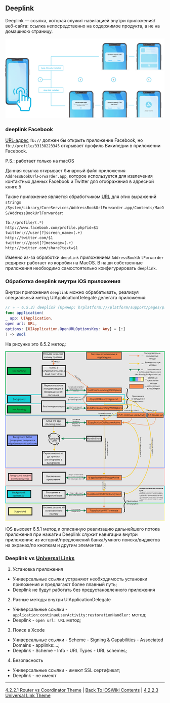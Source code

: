 ## Deeplink

Deeplink — ссылка, которая служит навигацией внутри приложения/веб-сайта: ссылка непосредственно на содержимое продукта, а не на домашнюю страницу.

![](https://github.com/eldaroid/pictures/blob/master/iOSWiki/IosDevTools/DeeplinkScheme.png?raw=true)

### deeplink Facebook

[URL-адрес](/2%20ComputerScience/2.3%20Networking/2.3.1%20API/2.3.1.3%20URI\URL\URN.md) `fb://` должен бы открыть приложение Facebook, но `fb://profile/33138223345` открывает профиль Википедии в приложении Facebook.

P.S.: работает только на macOS

Данная ссылка открывает бинарный файл приложения `AddressBookUrlForwarder.app`, которое используется для извлечения контактных данных Facebook и Twitter для отображения в адресной книге.5

Также приложение является обработчиком [URL](/2%20ComputerScience/2.3%20Networking/2.3.1%20API/2.3.1.3%20URI\URL\URN.md) для этих выражений `strings /System/Library/CoreServices/AddressBookUrlForwarder.app/Contents/MacOS/AddressBookUrlForwarder`:

```
fb://profile/(.*)
http://www.facebook.com/profile.php?id=$1
twitter:///user[?]screen_name=(.+)
http://twitter.com/$1
twitter:///post[?]message=(.+)
http://twitter.com/share?text=$1
```

Именно из-за обработки `deeplink` приложением `AddressBookUrlForwarder` редирект работает из коробки на MacOS. В наши собственные приложения необходимо самостоятельно конфигурировать `deeplink`.

### Обработка deeplink внутри iOS приложения

Внутри приложения `deeplink` можно обрабатывать, реализуя специальный метод UIApplicationDelegate делегата приложения:


```swift
// ⭐️ - 6.5.2) deeplink (Пример: hrplatform:///platform/support/pages/profile/7905)
func application(
_ app: UIApplication,
open url: URL,
options: [UIApplication.OpenURLOptionsKey: Any] = [:]
) -> Bool
```

 На рисунке это 6.5.2 метод:

![AppMethodLifeCycleWithUniversalLink](https://github.com/eldaroid/pictures/blob/master/iOSWiki/IosDevTools/NewAppMethodLifeCycleWithUniversalLinkAndDeeplink.jpg?raw=true)


iOS вызовет 6.5.1 метод и описанную реализацию дальнейшего потока приложения при нажатии Deeplink служит навигации внутри приложения: из историй/предложений банка/умного поиска/виджетов на экранах/по кнопкам и другим элементам.

### Deeplink vs [Universal Links](./4.2.2.3%20UniversalLinks.md)

1) Установка приложения
* Универсальные ссылки устраняют необходимость установки приложения и предлагают более плавный путь; 
* Deeplink не будут работать без предустановленного приложения

2) Разные методы внутри UIApplicationDelegate
* Универсальные ссылки - `application:continueUserActivity:restorationHandler:` метод;
* Deeplink - `open url: URL` метод;

3) Поиск в Xcode
* Универсальные ссылки - Scheme - Signing & Capabilities - Associated Domains - applinks:...; 
* Deeplink - Scheme - Info - URL Types - URL schemes;

4) Безопасность
* Универсальные ссылки - имеют SSL сертификат;
* Deeplink - не имеют

---

[4.2.2.1 Router vs Coordinator Theme](./4.2.2.1%20RoutervsCoordinator.md) | [Back To iOSWiki Contents](https://github.com/eldaroid/iOSWiki) | [4.2.2.3 Universal Link Theme](./4.2.2.3%20UniversalLinks.md)